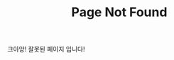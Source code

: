 ﻿---
title: "Page Not Found"
excerpt: "Page not found. Your pixels are in another canvas."
permalink: /404.html
author_profile: false
---

크아앙! 잘못된 페이지 입니다!

<script>
  var GOOG_FIXURL_LANG = 'en';
  var GOOG_FIXURL_SITE = 'https://gksrbans.github.io'
</script>
<script src="https://linkhelp.clients.google.com/tbproxy/lh/wm/fixurl.js">
</script>